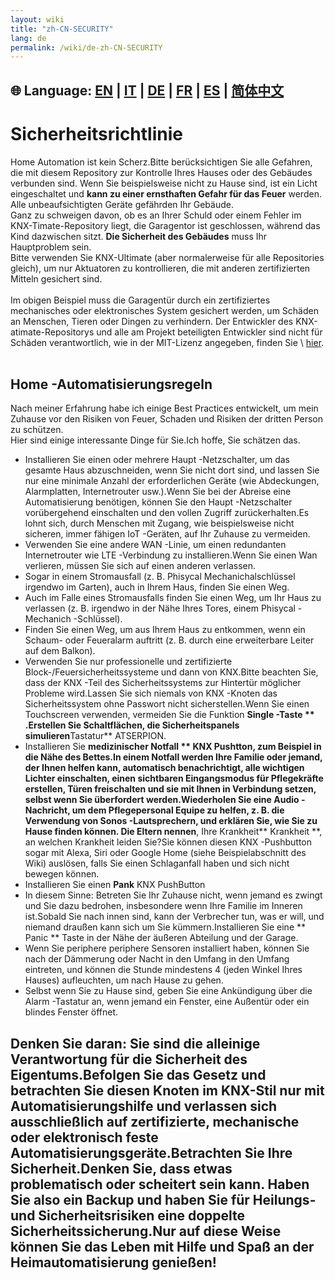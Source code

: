 ```yaml
---
layout: wiki
title: "zh-CN-SECURITY"
lang: de
permalink: /wiki/de-zh-CN-SECURITY
---
```

🌐 Language: [EN](https://supergiovane.github.io/node-red-contrib-knx-ultimate/wiki/SECURITY) | [IT](https://supergiovane.github.io/node-red-contrib-knx-ultimate/wiki/it-SECURITY) | [DE](https://supergiovane.github.io/node-red-contrib-knx-ultimate/wiki/de-SECURITY) | [FR](https://supergiovane.github.io/node-red-contrib-knx-ultimate/wiki/fr-SECURITY) | [ES](https://supergiovane.github.io/node-red-contrib-knx-ultimate/wiki/es-SECURITY) | [简体中文](https://supergiovane.github.io/node-red-contrib-knx-ultimate/wiki/zh-CN-SECURITY)
---

# Sicherheitsrichtlinie

Home Automation ist kein Scherz.Bitte berücksichtigen Sie alle Gefahren, die mit diesem Repository zur Kontrolle Ihres Hauses oder des Gebäudes verbunden sind.
Wenn Sie beispielsweise nicht zu Hause sind, ist ein Licht eingeschaltet und **kann zu einer ernsthaften Gefahr für das Feuer** werden.<br/>
Alle unbeaufsichtigten Geräte gefährden Ihr Gebäude.<br/>
Ganz zu schweigen davon, ob es an Ihrer Schuld oder einem Fehler im KNX-Timate-Repository liegt, die Garagentor ist geschlossen, während das Kind dazwischen sitzt.
**Die Sicherheit des Gebäudes** muss Ihr Hauptproblem sein.<br/>
Bitte verwenden Sie KNX-Ultimate (aber normalerweise für alle Repositories gleich), um nur Aktuatoren zu kontrollieren, die mit anderen zertifizierten Mitteln gesichert sind.<br/> <br/>
Im obigen Beispiel muss die Garagentür durch ein zertifiziertes mechanisches oder elektronisches System gesichert werden, um Schäden an Menschen, Tieren oder Dingen zu verhindern.
Der Entwickler des KNX-atimate-Repositorys und alle am Projekt beteiligten Entwickler sind nicht für Schäden verantwortlich, wie in der MIT-Lizenz angegeben, finden Sie \ [hier](§url0§).<br/> <br/>

## Home -Automatisierungsregeln

Nach meiner Erfahrung habe ich einige Best Practices entwickelt, um mein Zuhause vor den Risiken von Feuer, Schaden und Risiken der dritten Person zu schützen.<br/>
Hier sind einige interessante Dinge für Sie.Ich hoffe, Sie schätzen das. <br/>

- Installieren Sie einen oder mehrere Haupt -Netzschalter, um das gesamte Haus abzuschneiden, wenn Sie nicht dort sind, und lassen Sie nur eine minimale Anzahl der erforderlichen Geräte (wie Abdeckungen, Alarmplatten, Internetrouter usw.).Wenn Sie bei der Abreise eine Automatisierung benötigen, können Sie den Haupt -Netzschalter vorübergehend einschalten und den vollen Zugriff zurückerhalten.Es lohnt sich, durch Menschen mit Zugang, wie beispielsweise nicht sicheren, immer fähigen IoT -Geräten, auf Ihr Zuhause zu vermeiden.
- Verwenden Sie eine andere WAN -Linie, um einen redundanten Internetrouter wie LTE -Verbindung zu installieren.Wenn Sie einen Wan verlieren, müssen Sie sich auf einen anderen verlassen.
- Sogar in einem Stromausfall (z. B. Phisycal Mechanichalschlüssel irgendwo im Garten), auch in Ihrem Haus, finden Sie einen Weg.
- Auch im Falle eines Stromausfalls finden Sie einen Weg, um Ihr Haus zu verlassen (z. B. irgendwo in der Nähe Ihres Tores, einem Phisycal -Mechanich -Schlüssel).
- Finden Sie einen Weg, um aus Ihrem Haus zu entkommen, wenn ein Schaum- oder Feueralarm auftritt (z. B. durch eine erweiterbare Leiter auf dem Balkon).
- Verwenden Sie nur professionelle und zertifizierte Block-/Feuersicherheitssysteme und dann von KNX.Bitte beachten Sie, dass der KNX -Teil des Sicherheitssystems zur Hintertür möglicher Probleme wird.Lassen Sie sich niemals von KNX -Knoten das Sicherheitssystem ohne Passwort nicht sicherstellen.Wenn Sie einen Touchscreen verwenden, vermeiden Sie die Funktion **Single -Taste ** .Erstellen Sie Schaltflächen, die Sicherheitspanels simulieren**Tastatur** ATSERPION.
- Installieren Sie **medizinischer Notfall ** KNX Pushtton, zum Beispiel in die Nähe des Bettes.In einem Notfall werden Ihre Familie oder jemand, der Ihnen helfen kann, automatisch benachrichtigt, alle wichtigen Lichter einschalten, einen sichtbaren Eingangsmodus für Pflegekräfte erstellen, Türen freischalten und sie mit Ihnen in Verbindung setzen, selbst wenn Sie überfordert werden.Wiederholen Sie eine Audio -Nachricht, um dem Pflegepersonal Equipe zu helfen, z. B. die Verwendung von Sonos -Lautsprechern, und erklären Sie, wie Sie zu Hause finden können. Die Eltern nennen**, Ihre Krankheit** Krankheit \*\*, an welchen Krankheit leiden Sie?Sie können diesen KNX -Pushbutton sogar mit Alexa, Siri oder Google Home (siehe Beispielabschnitt des Wiki) auslösen, falls Sie einen Schlaganfall haben und sich nicht bewegen können.
- Installieren Sie einen **Pank** KNX PushButton
- In diesem Sinne: Betreten Sie Ihr Zuhause nicht, wenn jemand es zwingt und Sie dazu bedrohen, insbesondere wenn Ihre Familie im Inneren ist.Sobald Sie nach innen sind, kann der Verbrecher tun, was er will, und niemand draußen kann sich um Sie kümmern.Installieren Sie eine \*\* Panic \*\* Taste in der Nähe der äußeren Abteilung und der Garage.
- Wenn Sie periphere periphere Sensoren installiert haben, können Sie nach der Dämmerung oder Nacht in den Umfang in den Umfang eintreten, und können die Stunde mindestens 4 (jeden Winkel Ihres Hauses) aufleuchten, um nach Hause zu gehen.
- Selbst wenn Sie zu Hause sind, geben Sie eine Ankündigung über die Alarm -Tastatur an, wenn jemand ein Fenster, eine Außentür oder ein blindes Fenster öffnet.

## Denken Sie daran: Sie sind die alleinige Verantwortung für die Sicherheit des Eigentums.Befolgen Sie das Gesetz und betrachten Sie diesen Knoten im KNX-Stil nur mit Automatisierungshilfe und verlassen sich ausschließlich auf zertifizierte, mechanische oder elektronisch feste Automatisierungsgeräte.Betrachten Sie Ihre Sicherheit.Denken Sie, dass etwas problematisch oder scheitert sein kann. Haben Sie also ein Backup und haben Sie für Heilungs- und Sicherheitsrisiken eine doppelte Sicherheitssicherung.Nur auf diese Weise können Sie das Leben mit Hilfe und Spaß an der Heimautomatisierung genießen!
